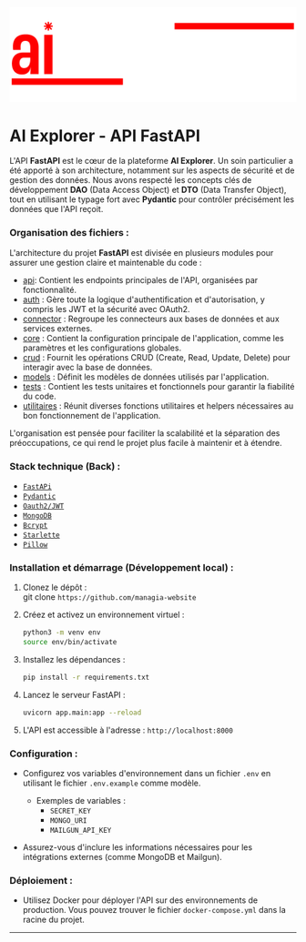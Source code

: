 ![AI EXPLORER](/reactapp/public/aiexplorerwhite.png)

# AI Explorer - API FastAPI

L'API **FastAPI** est le cœur de la plateforme **AI Explorer**. Un soin particulier a été apporté à son architecture, notamment sur les aspects de sécurité et de gestion des données. Nous avons respecté les concepts clés de développement **DAO** (Data Access Object) et **DTO** (Data Transfer Object), tout en utilisant le typage fort avec **Pydantic** pour contrôler précisément les données que l'API reçoit.

### Organisation des fichiers :

L'architecture du projet **FastAPI** est divisée en plusieurs modules pour assurer une gestion claire et maintenable du code :

- [api](/fastApiProject/app/api): Contient les endpoints principales de l'API, organisées par fonctionnalité.
- [auth](/fastApiProject/app/auth) : Gère toute la logique d'authentification et d'autorisation, y compris les JWT et la sécurité avec OAuth2.
- [connector](/fastApiProject/app/connector) : Regroupe les connecteurs aux bases de données et aux services externes.
- [core](/fastApiProject/app/core) : Contient la configuration principale de l'application, comme les paramètres et les configurations globales.
- [crud](/fastApiProject/app/crud) : Fournit les opérations CRUD (Create, Read, Update, Delete) pour interagir avec la base de données.
- [models](/fastApiProject/app/models) : Définit les modèles de données utilisés par l'application.
- [tests](/fastApiProject/app/tests) : Contient les tests unitaires et fonctionnels pour garantir la fiabilité du code.
- [utilitaires](/fastApiProject/app/utilitaires) : Réunit diverses fonctions utilitaires et helpers nécessaires au bon fonctionnement de l'application.

L'organisation est pensée pour faciliter la scalabilité et la séparation des préoccupations, ce qui rend le projet plus facile à maintenir et à étendre.


### Stack technique (Back) :
- [`FastAPi`](https://github.com/fastapi/fastapi)
- [`Pydantic`](https://github.com/pydantic/pydantic)
- [`Oauth2/JWT`](https://fastapi.tiangolo.com/tutorial/security/simple-oauth2/#why-use-password-hashing)
- [`MongoDB`](https://github.com/mongodb/mongo-python-driver)
- [`Bcrypt`](https://pypi.org/project/bcrypt/)
- [`Starlette`](https://github.com/encode/starlette)
- [`Pillow`](https://pypi.org/project/Pillow/)

### Installation et démarrage (Développement local) :

1. Clonez le dépôt :  
   git clone `https://github.com/managia-website`

2. Créez et activez un environnement virtuel :
   ```bash
   python3 -m venv env
   source env/bin/activate
   ```

3. Installez les dépendances :
   ```bash
   pip install -r requirements.txt
   ```

4. Lancez le serveur FastAPI :
   ```bash
   uvicorn app.main:app --reload
   ```

5. L'API est accessible à l'adresse :
   `http://localhost:8000`

### Configuration :

- Configurez vos variables d'environnement dans un fichier `.env` en utilisant le fichier `.env.example` comme modèle.
  - Exemples de variables :
    - `SECRET_KEY`
    - `MONGO_URI`
    - `MAILGUN_API_KEY`
  
- Assurez-vous d'inclure les informations nécessaires pour les intégrations externes (comme MongoDB et Mailgun).

### Déploiement :

- Utilisez Docker pour déployer l'API sur des environnements de production. Vous pouvez trouver le fichier `docker-compose.yml` dans la racine du projet.

---